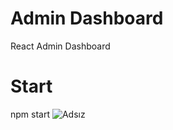 # Admin Dashboard
 React Admin Dashboard


# Start
npm start
![Adsız](https://user-images.githubusercontent.com/12809979/141106446-bf366e1d-7814-45b8-943f-a1d2ee65ec87.png)


